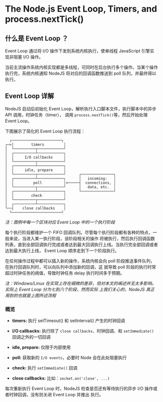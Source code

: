 # The Node.js Event Loop, Timers, and process.nextTick()


## 什么是 Event Loop ？

Event Loop 通过将 I/O 操作下发到系统内核执行，使单线程 JavaScript 引擎实现非阻塞 I/O 操作。

当前主流操作系统内核实现都是多线程，可同时在后台执行多个操作。当某个操作执行完，系统内核通知 NodeJS 
将对应的回调函数推送到 poll 队列，并最终得以执行。

## Event Loop 详解

NodeJS 启动后初始化 Event Loop，解析执行入口脚本文件，执行脚本中的异步 API 调用，时钟任务（timer），
调用 `process.nextTick()`等，然后开始处理 Event Loop。

下图展示了简化的 Event Loop 执行流程：

 ```
   ┌───────────────────────┐
┌─>│        timers         │
│  └──────────┬────────────┘
│  ┌──────────┴────────────┐
│  │     I/O callbacks     │
│  └──────────┬────────────┘
│  ┌──────────┴────────────┐
│  │     idle, prepare     │
│  └──────────┬────────────┘      ┌───────────────┐
│  ┌──────────┴────────────┐      │   incoming:   │
│  │         poll          │<─────┤  connections, │
│  └──────────┬────────────┘      │   data, etc.  │
│  ┌──────────┴────────────┐      └───────────────┘
│  │        check          │
│  └──────────┬────────────┘
│  ┌──────────┴────────────┐
└──┤    close callbacks    │
   └───────────────────────┘
 ```

 _*注：图例中每一个区块对应 Event Loop 中的一个执行阶段*_

每个执行阶段都维护一个 FIFO 回调队列。尽管每个执行阶段都有各种的特点，一般来说，当进入某一执行阶段，该阶段相关的操作
将被执行，然后执行回调函数列表，直到全部回调执行完成或者达到最大回调执行上线。当执行完全部回调或者达到最大执行上线，
Event Loop 顺序走到下一个阶段执行。

在任何操作过程中都可以插入新的操作，系统内核会向 poll 阶段推送事件队列，在执行回调队列时，可以向队列中添加新的回调，这
就导致 poll 阶段的执行时常超过时钟任务的阀值，导致时钟任务 delay 执行时间多于预期。

_*注：Windows/Linux 在实现上存在细微的差异，但对本文的阐述并无太多影响。实际上 Event Loop 分为七到八个阶段，然而实际
上我们关心的，NodeJS 真正用到的也就是上图所述流程*_

### 概览

+ **timers:** 执行 setTimeout() 和 setInterval() 产生的时钟回调

+ **I/O callbacks:** 执行除了 `close callbacks`、时钟回调、和 `setImmediate()` 回调之外的一切回调

+ **idle, prepare:** 仅限于内部使用

+ **poll:** 获取新的 `I/O events`，必要时 Node 会在此处阻塞执行

+ **check:** 执行 `setImmediate()` 回调

+ **close callbacks:** 比如：`socket.on('close', ...)`

每次重新执行 Event Loop 时，NodeJS 检查是否还有等待执行的异步 I/O 操作或者时钟回调，没有则关闭 Event Loop 并推出
执行。



